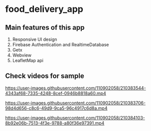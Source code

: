 # food_delivery_app

## Main features of this app
  1. Responsive UI design
  2. Firebase Authentication and RealtimeDatabase
  3. Getx
  4. Webview
  5. LeafletMap api



## Check videos for sample
https://user-images.githubusercontent.com/110902058/210383544-4343af68-7335-4248-8cef-0946b8818a60.mp4

https://user-images.githubusercontent.com/110902058/210383706-98d4d656-c8c6-49d9-9ca5-96c4917c6d8a.mp4

https://user-images.githubusercontent.com/110902058/210384103-8b92e06b-7513-4f3e-9788-a80f36e97391.mp4



